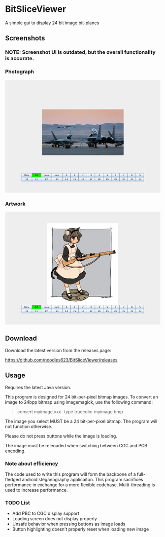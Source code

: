 # BitSliceViewer
A simple gui to display 24 bit image bit-planes

## Screenshots
### NOTE: Screenshot UI is outdated, but the overall functionality is accurate.
### Photograph
![photograph](Screenshots/photograph.gif)
### Artwork
![artwork](Screenshots/artwork.gif)
## Download
Download the latest version from the releases page:

https://github.com/noodles623/BitSliceViewer/releases
## Usage
Requires the latest Java version.

This program is designed for 24 bit-per-pixel bitmap images.
To convert an image to 24bpp bitmap using imagemagick, use the following command:
> convert myimage.xxx -type truecolor myimage.bmp

The image you select MUST be a 24 bit-per-pixel bitmap. The program will not function otherwise.

Please do not press buttons while the image is loading.

The image must be releoaded when switching between CGC and PCB encoding.

### Note about efficiency
The code used to write this program will form the backbone of a full-fledged android steganography applicaiton.
This program sacrifices performance in exchange for a more flexible codebase. Multi-threading is used to increase
performance.

### TODO List
* Add PBC to CGC display support
* Loading screen does not display properly
* Unsafe behavior when pressing buttons as image loads
* Button highlighting doesn't properly reset when loading new image
